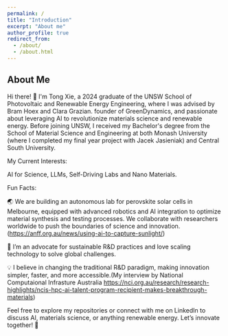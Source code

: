```yaml
---
permalink: /
title: "Introduction"
excerpt: "About me"
author_profile: true
redirect_from: 
  - /about/
  - /about.html
---
```

## About Me

Hi there! 👋 I'm Tong Xie, a 2024 graduate of the UNSW School of Photovoltaic and Renewable Energy Engineering, where I was advised by Bram Hoex and Clara Grazian. founder of GreenDynamics, and passionate about leveraging AI to revolutionize materials science and renewable energy. Before joining UNSW, I received my Bachelor's degree from the School of Material Science and Engineering at both Monash University (where I completed my final year project with Jacek Jasieniak) and Central South University.

My Current Interests:

AI for Science, LLMs, Self-Driving Labs and Nano Materials.

Fun Facts:

🌏 We are building an autonomous lab for perovskite solar cells in Melbourne, equipped with advanced robotics and AI integration to optimize material synthesis and testing processes. We collaborate with researchers worldwide to push the boundaries of science and innovation. (https://anff.org.au/news/using-ai-to-capture-sunlight/)

🌱 I’m an advocate for sustainable R&D practices and love scaling technology to solve global challenges.

💡 I believe in changing the traditional R&D paradigm, making innovation simpler, faster, and more accessible.(My interview by National Computaional Infrasture Australia https://nci.org.au/research/research-highlights/ncis-hpc-ai-talent-program-recipient-makes-breakthrough-materials)

Feel free to explore my repositories or connect with me on LinkedIn to discuss AI, materials science, or anything renewable energy. Let’s innovate together! 🚀
